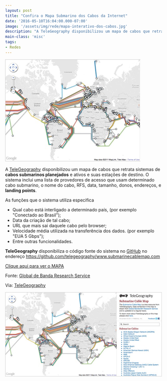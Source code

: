 ```yaml
---
layout: post
title: "Confira o Mapa Submarino dos Cabos da Internet"
date: '2016-05-10T16:04:00.000-07:00'
image: '/assets/img/rede/mapa-interativo-dos-cabos.jpg'
description: "A TeleGeography disponibilizou um mapa de cabos que retrata sistemas de cabos submarinos planejados e ativos e suas estações de destino."
main-class: 'misc'
tags:
- Redes
---
```


![Confira o Mapa Submarino dos Cabos da Internet](/assets/img/rede/mapa-interativo-dos-cabos.jpg "Confira o Mapa Submarino dos Cabos da Internet")

A [TeleGeography](https://www.telegeography.com/) disponibilizou um mapa de cabos que retrata sistemas de __cabos submarinos planejados__ e ativos e suas estações de destino. O sistema inclui uma lista de provedores de acesso que usam determinado cabo submarino, o nome do cabo, RFS, data, tamanho, donos, endereços, e __landing points__.

As funções que o sistema utiliza especifica
 
* Qual cabo está interligado a determinado país, (por exemplo "Conectado ao Brasil"); 
* Data da criação de tal cabo; 
* URL que mais sai daquele cabo pelo browser; 
* Velocidade média utilizada na transferência dos dados. (por exemplo "EUA 5 Gbps"); 
* Entre outras funcionalidades.

__TeleGeography__ disponibiliza o código fonte do sistema no [GitHub](https://github.com/telegeography/www.submarinecablemap.com) no endereço
<https://github.com/telegeography/www.submarinecablemap.com>
 
[Clique aqui para ver o MAPA](http://www.submarinecablemap.com/)

Fonte: [Global de Banda Research Service](http://www.telegeography.com/research-services/global-bandwidth-research-service/index.html)

Via: [TeleGeography](https://www.telegeography.com/)

![Confira o Mapa Submarino dos Cabos da Internet](/assets/img/rede/interactive-cable-map.jpg "Confira o Mapa Submarino dos Cabos da Internet")
